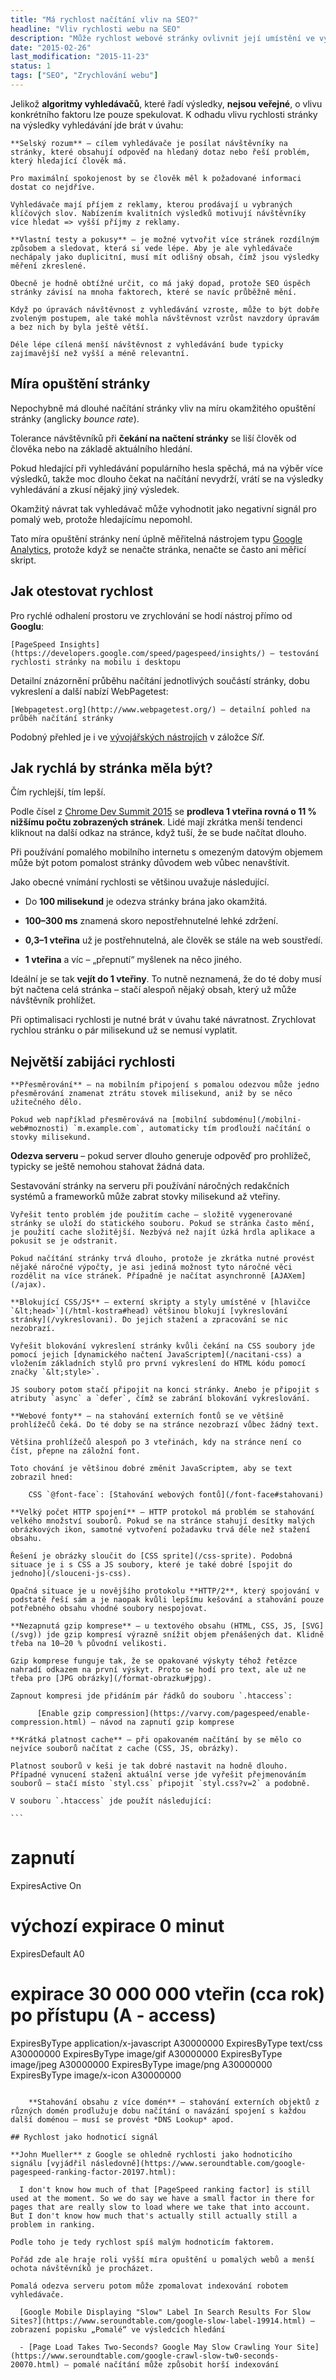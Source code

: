 ```yaml
---
title: "Má rychlost načítání vliv na SEO?"
headline: "Vliv rychlosti webu na SEO"
description: "Může rychlost webové stránky ovlivnit její umístění ve vyhledávání?"
date: "2015-02-26"
last_modification: "2015-11-23"
status: 1
tags: ["SEO", "Zrychlování webu"]
---
```


Jelikož **algoritmy vyhledávačů**, které řadí výsledky, **nejsou veřejné**, o vlivu konkrétního faktoru lze pouze spekulovat. K odhadu vlivu rychlosti stránky na výsledky vyhledávání jde brát v úvahu:

    **Selský rozum** – cílem vyhledávače je posílat návštěvníky na stránky, které obsahují odpověď na hledaný dotaz nebo řeší problém, který hledající člověk má.

    Pro maximální spokojenost by se člověk měl k požadované informaci dostat co nejdříve.

    Vyhledávače mají příjem z reklamy, kterou prodávají u vybraných klíčových slov. Nabízením kvalitních výsledků motivují návštěvníky více hledat => vyšší příjmy z reklamy.

    **Vlastní testy a pokusy** – je možné vytvořit více stránek rozdílným způsobem a sledovat, která si vede lépe. Aby je ale vyhledávače nechápaly jako duplicitní, musí mít odlišný obsah, čímž jsou výsledky měření zkreslené.

    Obecně je hodně obtížné určit, co má jaký dopad, protože SEO úspěch stránky závisí na mnoha faktorech, které se navíc průběžně mění.

    Když po úpravách návštěvnost z vyhledávání vzroste, může to být dobře zvoleným postupem, ale také mohla návštěvnost vzrůst navzdory úpravám a bez nich by byla ještě větší.

    Déle lépe cílená menší návštěvnost z vyhledávání bude typicky zajímavější než vyšší a méně relevantní.

## Míra opuštění stránky

Nepochybně má dlouhé načítání stránky vliv na míru okamžitého opuštění stránky (anglicky *bounce rate*).

Tolerance návštěvníků při **čekání na načtení stránky** se liší člověk od člověka nebo na základě aktuálního hledání.

Pokud hledající při vyhledávání populárního hesla spěchá, má na výběr více výsledků, takže moc dlouho čekat na načítání nevydrží, vrátí se na výsledky vyhledávání a zkusí nějaký jiný výsledek.

Okamžitý návrat tak vyhledávač může vyhodnotit jako negativní signál pro pomalý web, protože hledajícímu nepomohl.

Tato míra opuštění stránky není úplně měřitelná nástrojem typu [Google Analytics](/ga), protože když se nenačte stránka, nenačte se často ani měřicí skript.

## Jak otestovat rychlost

Pro rychlé odhalení prostoru ve zrychlování se hodí nástroj přímo od **Googlu**:

    [PageSpeed Insights](https://developers.google.com/speed/pagespeed/insights/) – testování rychlosti stránky na mobilu i desktopu

Detailní znázornění průběhu načítání jednotlivých součástí stránky, dobu vykreslení a další nabízí WebPagetest:

    [Webpagetest.org](http://www.webpagetest.org/) – detailní pohled na průběh načítání stránky

Podobný přehled je i ve [vývojářských nástrojích](/vyvojarske-nastoje) v záložce *Síť*.

## Jak rychlá by stránka měla být?

  Čím rychlejší, tím lepší.

Podle čísel z [Chrome Dev Summit 2015](/chrome-dev-summit-2015#svet-online) se **prodleva 1 vteřina rovná o 11 % nižšímu počtu zobrazených stránek**. Lidé mají zkrátka menší tendenci kliknout na další odkaz na stránce, když tuší, že se bude načítat dlouho.

Při používání pomalého mobilního internetu s omezeným datovým objemem může být potom pomalost stránky důvodem web vůbec nenavštívit.

Jako obecné vnímání rychlosti se většinou uvažuje následující.

  - Do **100 milisekund** je odezva stránky brána jako okamžitá.

  - **100–300 ms** znamená skoro nepostřehnutelné lehké zdržení.

  - **0,3–1 vteřina** už je postřehnutelná, ale člověk se stále na web soustředí.

  - **1 vteřina** a víc – „přepnutí“ myšlenek na něco jiného.

Ideální je se tak **vejít do 1 vteřiny**. To nutně neznamená, že do té doby musí být načtena celá stránka – stačí alespoň nějaký obsah, který už může návštěvník prohlížet.

Při optimalisaci rychlosti je nutné brát v úvahu také návratnost. Zrychlovat rychlou stránku o pár milisekund už se nemusí vyplatit.

## Největší zabijáci rychlosti

    **Přesměrování** – na mobilním připojení s pomalou odezvou může jedno přesměrování znamenat ztrátu stovek milisekund, aniž by se něco užitečného dělo.

    Pokud web například přesměrovává na [mobilní subdoménu](/mobilni-web#moznosti) `m.example.com`, automaticky tím prodlouží načítání o stovky milisekund.

  **Odezva serveru** – pokud server dlouho generuje odpověď pro prohlížeč, typicky se ještě nemohou stahovat žádná data.

  Sestavování stránky na serveru při používání náročných redakčních systémů a frameworků může zabrat stovky milisekund až vteřiny.

    Vyřešit tento problém jde použitím cache – složitě vygenerované stránky se uloží do statického souboru. Pokud se stránka často mění, je použití cache složitější. Nezbývá než najít úzká hrdla aplikace a pokusit se je odstranit.

    Pokud načítání stránky trvá dlouho, protože je zkrátka nutné provést nějaké náročné výpočty, je asi jediná možnost tyto náročné věci rozdělit na více stránek. Případně je načítat asynchronně [AJAXem](/ajax).

    **Blokující CSS/JS** – externí skripty a styly umístěné v [hlavičce `&lt;head>`](/html-kostra#head) většinou blokují [vykreslování stránky](/vykreslovani). Do jejich stažení a zpracování se nic nezobrazí.

    Vyřešit blokování vykreslení stránky kvůli čekání na CSS soubory jde pomocí jejich [dynamického načtení JavaScriptem](/nacitani-css) a vložením základních stylů pro první vykreslení do HTML kódu pomocí značky `&lt;style>`.

    JS soubory potom stačí připojit na konci stránky. Anebo je připojit s atributy `async` a `defer`, čímž se zabrání blokování vykreslování.

    **Webové fonty** – na stahování externích fontů se ve většině prohlížečů čeká. Do té doby se na stránce nezobrazí vůbec žádný text.

    Většina prohlížečů alespoň po 3 vteřinách, kdy na stránce není co číst, přepne na záložní font.

    Toto chování je většinou dobré změnit JavaScriptem, aby se text zobrazil hned:

        CSS `@font-face`: [Stahování webových fontů](/font-face#stahovani)

    **Velký počet HTTP spojení** – HTTP protokol má problém se stahování velkého množství souborů. Pokud se na stránce stahují desítky malých obrázkových ikon, samotné vytvoření požadavku trvá déle než stažení obsahu.

    Řešení je obrázky sloučit do [CSS sprite](/css-sprite). Podobná situace je i s CSS a JS soubory, které je také dobré [spojit do jednoho](/slouceni-js-css).

    Opačná situace je u novějšího protokolu **HTTP/2**, který spojování v podstatě řeší sám a je naopak kvůli lepšímu kešování a stahování pouze potřebného obsahu vhodné soubory nespojovat.

    **Nezapnutá gzip komprese** – u textového obsahu (HTML, CSS, JS, [SVG](/svg)) jde gzip kompresí výrazně snížit objem přenášených dat. Klidně třeba na 10–20 % původní velikosti.

    Gzip komprese funguje tak, že se opakované výskyty téhož řetězce nahradí odkazem na první výskyt. Proto se hodí pro text, ale už ne třeba pro [JPG obrázky](/format-obrazku#jpg).

    Zapnout kompresi jde přidáním pár řádků do souboru `.htaccess`:

          [Enable gzip compression](https://varvy.com/pagespeed/enable-compression.html) – návod na zapnutí gzip komprese

    **Krátká platnost cache** – při opakovaném načítání by se mělo co nejvíce souborů načítat z cache (CSS, JS, obrázky).

    Platnost souborů v keši je tak dobré nastavit na hodně dlouho. Případné vynucení stažení aktuální verse jde vyřešit přejmenováním souborů – stačí místo `styl.css` připojit `styl.css?v=2` a podobně.

    V souboru `.htaccess` jde použít následující:

    ```
# zapnutí
ExpiresActive On

# výchozí expirace 0 minut
ExpiresDefault A0

# expirace 30 000 000 vteřin (cca rok) po přístupu (A - access)
ExpiresByType application/x-javascript A30000000
ExpiresByType text/css A30000000
ExpiresByType image/gif A30000000
ExpiresByType image/jpeg A30000000
ExpiresByType image/png A30000000
ExpiresByType image/x-icon A30000000
```

    **Stahování obsahu z více domén** – stahování externích objektů z různých domén prodlužuje dobu načítání o navázání spojení s každou další doménou – musí se provést *DNS Lookup* apod.

## Rychlost jako hodnoticí signál

**John Mueller** z Google se ohledně rychlosti jako hodnoticího signálu [vyjádřil následovně](https://www.seroundtable.com/google-pagespeed-ranking-factor-20197.html):

  I don't know how much of that [PageSpeed ranking factor] is still used at the moment. So we do say we have a small factor in there for pages that are really slow to load where we take that into account. But I don't know how much that's actually still actually still a problem in ranking.

Podle toho je tedy rychlost spíš malým hodnoticím faktorem.

Pořád zde ale hraje roli vyšší míra opuštění u pomalých webů a menší ochota návštěvníků je procházet.

Pomalá odezva serveru potom může zpomalovat indexování robotem vyhledávače.

  [Google Mobile Displaying "Slow" Label In Search Results For Slow Sites?](https://www.seroundtable.com/google-slow-label-19914.html) – zobrazení popisku „Pomalé“ ve výsledcích hledání

  - [Page Load Takes Two-Seconds? Google May Slow Crawling Your Site](https://www.seroundtable.com/google-crawl-slow-tw0-seconds-20070.html) – pomalé načítání může způsobit horší indexování